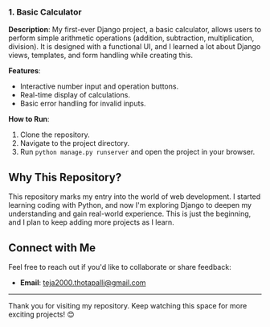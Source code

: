 ### 1. Basic Calculator
**Description**: My first-ever Django project, a basic calculator, allows users to perform simple arithmetic operations (addition, subtraction, multiplication, division). It is designed with a functional UI, and I learned a lot about Django views, templates, and form handling while creating this.

**Features**:
- Interactive number input and operation buttons.
- Real-time display of calculations.
- Basic error handling for invalid inputs.

**How to Run**:
1. Clone the repository.
2. Navigate to the project directory.
3. Run `python manage.py runserver` and open the project in your browser.

## Why This Repository?
This repository marks my entry into the world of web development. I started learning coding with Python, and now I'm exploring Django to deepen my understanding and gain real-world experience. This is just the beginning, and I plan to keep adding more projects as I learn.

## Connect with Me
Feel free to reach out if you'd like to collaborate or share feedback:
- **Email**: [teja2000.thotapalli@gmail.com](mailto:teja2000.thotapalli@gmail.com)
---
Thank you for visiting my repository. Keep watching this space for more exciting projects! 😊
#
